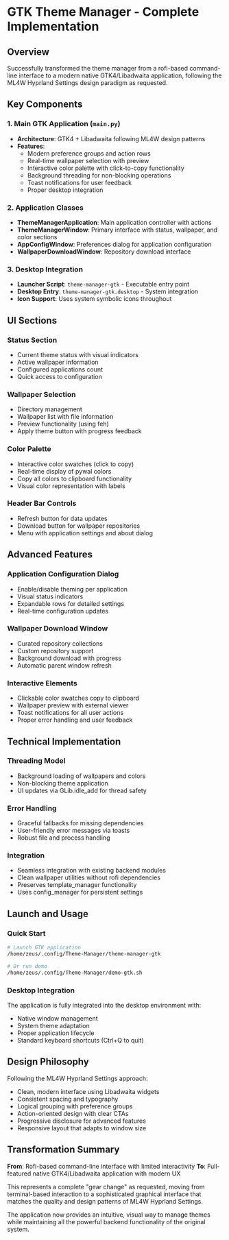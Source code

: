# GTK Theme Manager - Complete Implementation

## Overview
Successfully transformed the theme manager from a rofi-based command-line interface to a modern native GTK4/Libadwaita application, following the ML4W Hyprland Settings design paradigm as requested.

## Key Components

### 1. Main GTK Application (`main.py`)
- **Architecture**: GTK4 + Libadwaita following ML4W design patterns
- **Features**:
  - Modern preference groups and action rows
  - Real-time wallpaper selection with preview
  - Interactive color palette with click-to-copy functionality
  - Background threading for non-blocking operations
  - Toast notifications for user feedback
  - Proper desktop integration

### 2. Application Classes
- **ThemeManagerApplication**: Main application controller with actions
- **ThemeManagerWindow**: Primary interface with status, wallpaper, and color sections
- **AppConfigWindow**: Preferences dialog for application configuration
- **WallpaperDownloadWindow**: Repository download interface

### 3. Desktop Integration
- **Launcher Script**: `theme-manager-gtk` - Executable entry point
- **Desktop Entry**: `theme-manager-gtk.desktop` - System integration
- **Icon Support**: Uses system symbolic icons throughout

## UI Sections

### Status Section
- Current theme status with visual indicators
- Active wallpaper information
- Configured applications count
- Quick access to configuration

### Wallpaper Selection
- Directory management
- Wallpaper list with file information
- Preview functionality (using feh)
- Apply theme button with progress feedback

### Color Palette
- Interactive color swatches (click to copy)
- Real-time display of pywal colors
- Copy all colors to clipboard functionality
- Visual color representation with labels

### Header Bar Controls
- Refresh button for data updates
- Download button for wallpaper repositories
- Menu with application settings and about dialog

## Advanced Features

### Application Configuration Dialog
- Enable/disable theming per application
- Visual status indicators
- Expandable rows for detailed settings
- Real-time configuration updates

### Wallpaper Download Window
- Curated repository collections
- Custom repository support
- Background download with progress
- Automatic parent window refresh

### Interactive Elements
- Clickable color swatches copy to clipboard
- Wallpaper preview with external viewer
- Toast notifications for all user actions
- Proper error handling and user feedback

## Technical Implementation

### Threading Model
- Background loading of wallpapers and colors
- Non-blocking theme application
- UI updates via GLib.idle_add for thread safety

### Error Handling
- Graceful fallbacks for missing dependencies
- User-friendly error messages via toasts
- Robust file and process handling

### Integration
- Seamless integration with existing backend modules
- Clean wallpaper utilities without rofi dependencies
- Preserves template_manager functionality
- Uses config_manager for persistent settings

## Launch and Usage

### Quick Start
```bash
# Launch GTK application
/home/zeus/.config/Theme-Manager/theme-manager-gtk

# Or run demo
/home/zeus/.config/Theme-Manager/demo-gtk.sh
```

### Desktop Integration
The application is fully integrated into the desktop environment with:
- Native window management
- System theme adaptation
- Proper application lifecycle
- Standard keyboard shortcuts (Ctrl+Q to quit)

## Design Philosophy
Following the ML4W Hyprland Settings approach:
- Clean, modern interface using Libadwaita widgets
- Consistent spacing and typography
- Logical grouping with preference groups
- Action-oriented design with clear CTAs
- Progressive disclosure for advanced features
- Responsive layout that adapts to window size

## Transformation Summary
**From**: Rofi-based command-line interface with limited interactivity
**To**: Full-featured native GTK4/Libadwaita application with modern UX

This represents a complete "gear change" as requested, moving from terminal-based interaction to a sophisticated graphical interface that matches the quality and design patterns of ML4W Hyprland Settings.

The application now provides an intuitive, visual way to manage themes while maintaining all the powerful backend functionality of the original system.
